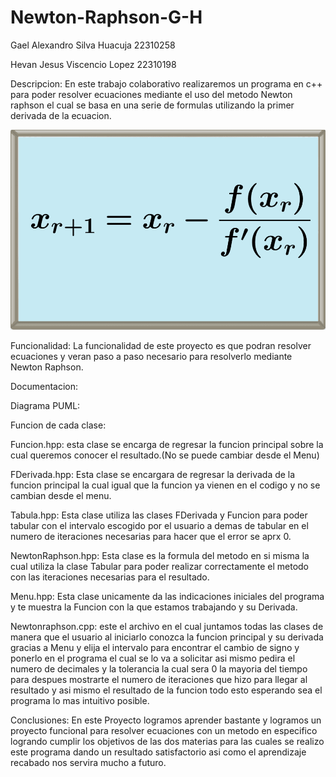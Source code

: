 # Newton-Raphson-G-H

Gael Alexandro Silva Huacuja 22310258

Hevan Jesus Viscencio Lopez 22310198

Descripcion:
En este trabajo colaborativo realizaremos un programa en c++ para poder resolver ecuaciones mediante el uso del metodo Newton raphson el cual se basa en una serie de formulas utilizando la primer derivada de la ecuacion.

![](assets/images/FormulaNR.jpg)

Funcionalidad:
La funcionalidad de este proyecto es que podran resolver ecuaciones y veran paso a paso necesario para resolverlo mediante Newton Raphson.

Documentacion:

Diagrama PUML:


Funcion de cada clase:

Funcion.hpp: esta clase se encarga de regresar la funcion principal sobre la cual queremos conocer el resultado.(No se puede cambiar desde el Menu)

FDerivada.hpp: Esta clase se encargara de regresar la derivada de la funcion principal la cual igual que la funcion ya vienen en el codigo y no se cambian desde el menu.

Tabula.hpp: Esta clase utiliza las clases FDerivada y Funcion para poder tabular con el intervalo escogido por el usuario a demas de tabular en el numero de iteraciones necesarias para hacer que el error se aprx 0.

NewtonRaphson.hpp: Esta clase es la formula del metodo en si misma la cual utiliza la clase Tabular para poder realizar correctamente el metodo con las iteraciones necesarias para el resultado.

Menu.hpp: Esta clase unicamente da las indicaciones iniciales del programa y te muestra la Funcion con la que estamos trabajando y su Derivada.

Newtonraphson.cpp: este el archivo en el cual juntamos todas las clases de manera que el usuario al iniciarlo conozca la funcion principal y su derivada gracias a Menu y elija el intervalo para encontrar el cambio de signo y ponerlo en el programa el cual se lo va a solicitar asi mismo pedira el numero de decimales y la tolerancia la cual sera 0 la mayoria del tiempo para despues mostrarte el numero de iteraciones que hizo para llegar al resultado y asi mismo el resultado de la funcion todo esto esperando sea el programa lo mas intuitivo posible.

Conclusiones: 
En este Proyecto logramos aprender bastante y logramos un proyecto funcional para resolver ecuaciones con un metodo en especifico logrando cumplir los objetivos de las dos materias para las cuales se realizo este programa dando un resultado satisfactorio asi como el aprendizaje recabado nos servira mucho a futuro.
